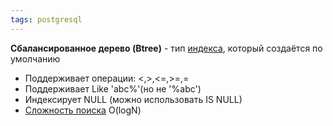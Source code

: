 ```yaml
---
tags: postgresql
---
```

**Сбалансированное дерево (Btree)** - тип [индекса](psql_Индексы.md), который создаётся по умолчанию 

- Поддерживает операции:
	<,>,<=,>=,=
- Поддерживает Like 'abc%'(но не '%abc')
- Индексирует NULL (можно использовать IS NULL)
- [Сложность поиска](О-большое) O(logN)
